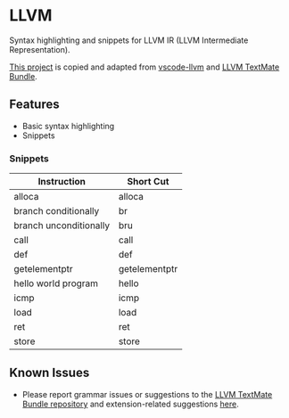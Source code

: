 # LLVM

Syntax highlighting and snippets for LLVM IR (LLVM Intermediate Representation).

[This project](https://github.com/sunshaoce/LLVM-IR) is copied and adapted from [vscode-llvm](https://github.com/RReverser/vscode-llvm) and [LLVM TextMate Bundle](https://github.com/whitequark/LLVM.tmBundle).

## Features

- Basic syntax highlighting
- Snippets

### Snippets
Instruction | Short Cut
---|---
alloca|alloca
branch conditionally|br
branch unconditionally|bru
call|call
def|def
getelementptr|getelementptr
hello world program|hello
icmp|icmp
load|load
ret|ret
store|store

## Known Issues

- Please report grammar issues or suggestions to the [LLVM TextMate Bundle repository](https://github.com/whitequark/LLVM.tmBundle/issues) and extension-related suggestions [here](https://github.com/sunshaoce/LLVM-IR/issues).
